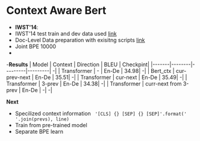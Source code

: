 # Context Aware Bert
- **IWST'14**:
- IWST'14 test train and dev data used [link](http://dl.fbaipublicfiles.com/fairseq/data/iwslt14/de-en.tgz)
- Doc-Level Data preparation with exisitng scripts [link](https://github.com/bert-nmt/ctx-bert-nmt)
- Joint BPE 10000
- 
-**Results**
| Model | Context | Direction | BLEU | Checkpint|
|-------|--------|---------|---------| -|
| Transformer | - | En-De | 34.98| -|
| Bert_ctx | cur-prev-next | En-De | 35.51| -|
| Transformer | cur-next | En-De | 35.49| -|
| Transformer | 3-prev | En-De | 34.38| -|
| Transformer | curr-next from 3-prev | En-De | -| -|



**Next**
- Specilized context information ``` '[CLS] {} [SEP] {} [SEP]'.format(' '.join(prevs), line)```
- Train from pre-trained model
- Separate BPE learn
